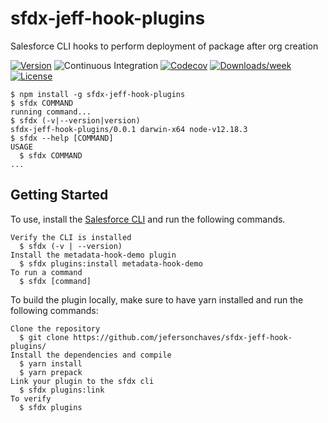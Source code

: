 sfdx-jeff-hook-plugins
======================

Salesforce CLI hooks to perform deployment of package after org creation

[![Version](https://img.shields.io/npm/v/sfdx-jeff-hook-plugins.svg)](https://npmjs.org/package/sfdx-jeff-hook-plugins)
![Continuous Integration](https://github.com/jefersonchaves/sfdx-jeff-hook-plugins/workflows/Continuous%20Integration/badge.svg)
[![Codecov](https://codecov.io/gh/jefersonchaves/sfdx-jeff-hook-plugins/branch/master/graph/badge.svg)](https://codecov.io/gh/jefersonchaves/sfdx-jeff-hook-plugins)
[![Downloads/week](https://img.shields.io/npm/dw/sfdx-jeff-hook-plugins.svg)](https://npmjs.org/package/sfdx-jeff-hook-plugins)
[![License](https://img.shields.io/npm/l/sfdx-jeff-hook-plugins.svg)](https://github.com/jefersonchaves/sfdx-jeff-hook-plugins/blob/master/package.json)

<!-- toc -->

<!-- tocstop -->
<!-- install -->
<!-- usage -->
```sh-session
$ npm install -g sfdx-jeff-hook-plugins
$ sfdx COMMAND
running command...
$ sfdx (-v|--version|version)
sfdx-jeff-hook-plugins/0.0.1 darwin-x64 node-v12.18.3
$ sfdx --help [COMMAND]
USAGE
  $ sfdx COMMAND
...
```
<!-- usagestop -->
<!-- commands -->

<!-- commandsstop -->

## Getting Started

To use, install the [Salesforce CLI](https://developer.salesforce.com/tools/sfdxcli) and run the following commands.

```
Verify the CLI is installed
  $ sfdx (-v | --version)
Install the metadata-hook-demo plugin
  $ sfdx plugins:install metadata-hook-demo
To run a command
  $ sfdx [command]
```

To build the plugin locally, make sure to have yarn installed and run the following commands:

```
Clone the repository
  $ git clone https://github.com/jefersonchaves/sfdx-jeff-hook-plugins/
Install the dependencies and compile
  $ yarn install
  $ yarn prepack
Link your plugin to the sfdx cli
  $ sfdx plugins:link
To verify
  $ sfdx plugins
```
